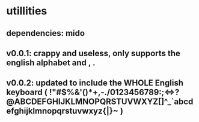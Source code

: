 # utillities

dependencies:
mido
-------------
v0.0.1: crappy and useless, only supports the english alphabet and , .
-------------
v0.0.2: updated to include the WHOLE English keyboard ( !"#$%&'()*+,-./0123456789:;<=>?@ABCDEFGHIJKLMNOPQRSTUVWXYZ[\]^_`abcdefghijklmnopqrstuvwxyz{|}~ )
-------------
